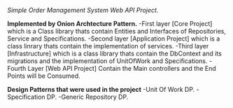 _Simple Order Management System Web API Project._

**Implemented by Onion Archtecture Pattern.**
-First layer [Core Project] which is a Class library thats contain Entities and Interfaces of Repositories, Service and Specifications.
-Second layer [Application Project] which is a class linrary thats contain the implementation of services.
-Third layer [Infrastructure] which is a class library thats contain the DbContext and its migrations and the implementation of UnitOfWork and Specifications.
-Fourth Layer [Web API Project] Contain the Main controllers and the End Points will be Consumed. 

**Design Patterns that were used in the project**
-Unit Of Work DP.
-Specification DP.
-Generic Repository DP. 
